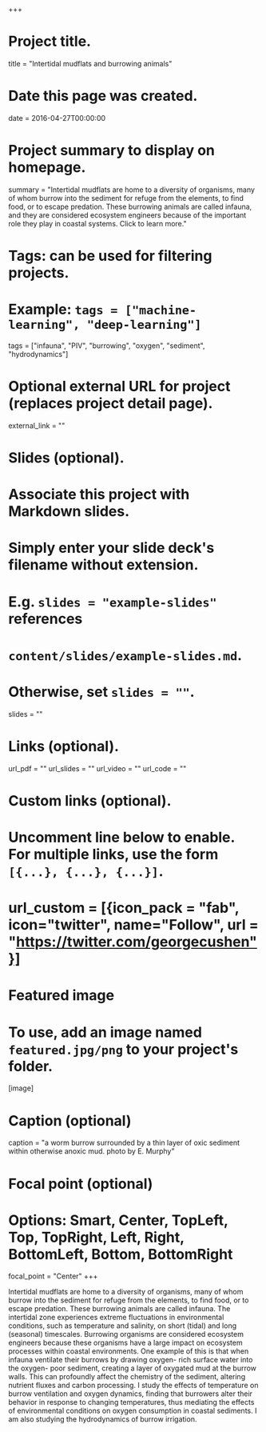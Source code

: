 +++
# Project title.
title = "Intertidal mudflats and burrowing animals"

# Date this page was created.
date = 2016-04-27T00:00:00

# Project summary to display on homepage.
summary = "Intertidal mudflats are home to a diversity of organisms, many of whom burrow into the sediment for refuge from the elements, to find food, or to escape predation. These burrowing animals are called infauna, and they are considered ecosystem engineers because of the important role they play in coastal systems. Click to learn more."

# Tags: can be used for filtering projects.
# Example: `tags = ["machine-learning", "deep-learning"]`
tags = ["infauna", "PIV", "burrowing", "oxygen", "sediment", "hydrodynamics"]

# Optional external URL for project (replaces project detail page).
external_link = ""

# Slides (optional).
#   Associate this project with Markdown slides.
#   Simply enter your slide deck's filename without extension.
#   E.g. `slides = "example-slides"` references 
#   `content/slides/example-slides.md`.
#   Otherwise, set `slides = ""`.
slides = ""

# Links (optional).
url_pdf = ""
url_slides = ""
url_video = ""
url_code = ""

# Custom links (optional).
#   Uncomment line below to enable. For multiple links, use the form `[{...}, {...}, {...}]`.
# url_custom = [{icon_pack = "fab", icon="twitter", name="Follow", url = "https://twitter.com/georgecushen"}]

# Featured image
# To use, add an image named `featured.jpg/png` to your project's folder. 
[image]
  # Caption (optional)
  caption = "a worm burrow surrounded by a thin layer of oxic sediment within otherwise anoxic mud. photo by E. Murphy"
  
  # Focal point (optional)
  # Options: Smart, Center, TopLeft, Top, TopRight, Left, Right, BottomLeft, Bottom, BottomRight
  focal_point = "Center"
+++

Intertidal mudflats are home to a diversity of organisms, many of whom burrow into the sediment for refuge from the elements, to find food, or to escape predation. These burrowing animals are called infauna. The intertidal zone experiences extreme fluctuations in environmental conditions, such as temperature and salinity, on short (tidal) and long (seasonal) timescales. Burrowing organisms are considered ecosystem engineers because these organisms have a large impact on ecosystem processes within coastal environments. One example of this is that when infauna ventilate their burrows by drawing oxygen- rich surface water into the oxygen- poor sediment, creating a layer of oxygated mud at the burrow walls. This can profoundly affect the chemistry of the sediment, altering nutrient fluxes and carbon processing. I study the effects of temperature on burrow ventilation and oxygen dynamics, finding that burrowers alter their behavior in response to changing temperatures, thus mediating the effects of environmental conditions on oxygen consumption in coastal sediments. I am also studying the hydrodynamics of burrow irrigation. 
